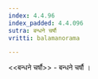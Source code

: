 ```yaml
---
index: 4.4.96
index_padded: 4.4.096
sutra: बन्धने चर्षौ
vritti: balamanorama

---
```

<<बन्धने चर्षौ>> - बन्धने चर्षौ । 